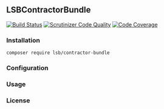 LSBContractorBundle
------------------

[![Build Status](https://travis-ci.com/LSBDataWeFeelITPublic/LSBContractorBundle.svg?branch=master)](https://travis-ci.com/LSBDataWeFeelITPublic/LSBContractorBundle) [![Scrutinizer Code Quality](https://scrutinizer-ci.com/g/LSBDataWeFeelITPublic/LSBContractorBundle/badges/quality-score.png?b=master)](https://scrutinizer-ci.com/g/LSBDataWeFeelITPublic/LSBContractorBundle/?branch=master) [![Code Coverage](https://scrutinizer-ci.com/g/LSBDataWeFeelITPublic/LSBContractorBundle/badges/coverage.png?b=master)](https://scrutinizer-ci.com/g/LSBDataWeFeelITPublic/LSBContractorBundle/?branch=master)

### Installation

```
composer require lsb/contractor-bundle
```

### Configuration


### Usage


### License


